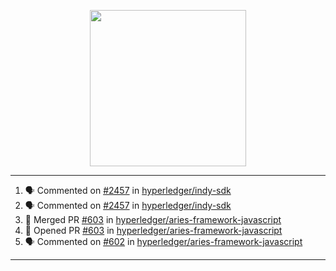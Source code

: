 <p align="center">
<img src="https://user-images.githubusercontent.com/61358536/126118557-75ac74a7-4655-4289-9a8d-e536322b7423.png" height="250" width="250"/>
</p>

---

<!--START_SECTION:activity-->
1. 🗣 Commented on [#2457](https://github.com/hyperledger/indy-sdk/issues/2457) in [hyperledger/indy-sdk](https://github.com/hyperledger/indy-sdk)
2. 🗣 Commented on [#2457](https://github.com/hyperledger/indy-sdk/issues/2457) in [hyperledger/indy-sdk](https://github.com/hyperledger/indy-sdk)
3. 🎉 Merged PR [#603](https://github.com/hyperledger/aries-framework-javascript/pull/603) in [hyperledger/aries-framework-javascript](https://github.com/hyperledger/aries-framework-javascript)
4. 💪 Opened PR [#603](https://github.com/hyperledger/aries-framework-javascript/pull/603) in [hyperledger/aries-framework-javascript](https://github.com/hyperledger/aries-framework-javascript)
5. 🗣 Commented on [#602](https://github.com/hyperledger/aries-framework-javascript/issues/602) in [hyperledger/aries-framework-javascript](https://github.com/hyperledger/aries-framework-javascript)
<!--END_SECTION:activity-->

---
